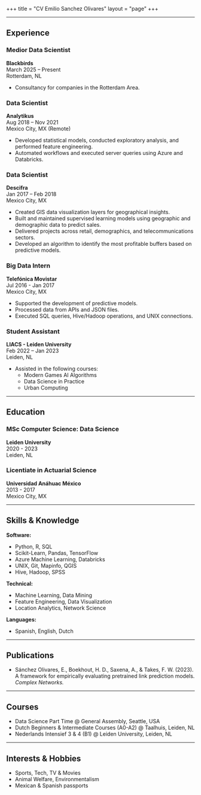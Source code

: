 +++
title = "CV Emilio Sanchez Olivares"
layout = "page"
+++

---

## Experience

### Medior Data Scientist  
**Blackbirds**  
March 2025 – Present  
Rotterdam, NL  

- Consultancy for companies in the Rotterdam Area.

### Data Scientist  
**Analytikus**  
Aug 2018 – Nov 2021  
Mexico City, MX (Remote)  

- Developed statistical models, conducted exploratory analysis, and performed feature engineering.  
- Automated workflows and executed server queries using Azure and Databricks.

### Data Scientist  
**Descifra**  
Jan 2017 – Feb 2018  
Mexico City, MX  

- Created GIS data visualization layers for geographical insights.  
- Built and maintained supervised learning models using geographic and demographic data to predict sales.  
- Delivered projects across retail, demographics, and telecommunications sectors.  
- Developed an algorithm to identify the most profitable buffers based on predictive models.

### Big Data Intern  
**Telefónica Movistar**  
Jul 2016 - Jan 2017  
Mexico City, MX  

- Supported the development of predictive models.  
- Processed data from APIs and JSON files.  
- Executed SQL queries, Hive/Hadoop operations, and UNIX connections.

### Student Assistant  
**LIACS - Leiden University**  
Feb 2022 – Jan 2023  
Leiden, NL  

- Assisted in the following courses:  
  - Modern Games AI Algorithms  
  - Data Science in Practice  
  - Urban Computing  

---

## Education

### MSc Computer Science: Data Science  
**Leiden University**  
2020 - 2023  
Leiden, NL  

### Licentiate in Actuarial Science  
**Universidad Anáhuac México**  
2013 - 2017  
Mexico City, MX  

---

## Skills & Knowledge

**Software:**  
- Python, R, SQL  
- Scikit-Learn, Pandas, TensorFlow  
- Azure Machine Learning, Databricks  
- UNIX, Git, Mapinfo, QGIS  
- Hive, Hadoop, SPSS  

**Technical:**  
- Machine Learning, Data Mining  
- Feature Engineering, Data Visualization  
- Location Analytics, Network Science  

**Languages:**  
- Spanish, English, Dutch  

---

## Publications

- Sánchez Olivares, E., Boekhout, H. D., Saxena, A., & Takes, F. W. (2023).  
  A framework for empirically evaluating pretrained link prediction models.  
  *Complex Networks.*  

---

## Courses

- Data Science Part Time @ General Assembly, Seattle, USA  
- Dutch Beginners & Intermediate Courses (A0-A2) @ Taalhuis, Leiden, NL  
- Nederlands Intensief 3 & 4 (B1) @ Leiden University, Leiden, NL  

---

## Interests & Hobbies

- Sports, Tech, TV & Movies  
- Animal Welfare, Environmentalism  
- Mexican & Spanish passports  